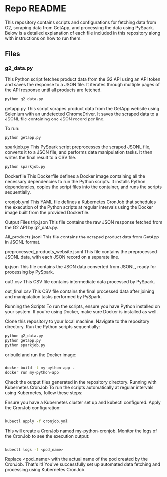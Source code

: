 # Repo README

This repository contains scripts and configurations for fetching data from G2, scraping data from GetApp, and processing the data using PySpark. Below is a detailed explanation of each file included in this repository along with instructions on how to run them.

## Files

### g2_data.py

This Python script fetches product data from the G2 API using an API token and saves the response to a JSON file. It iterates through multiple pages of the API response until all products are fetched.


```bash
python g2_data.py
```

getapp.py
This script scrapes product data from the GetApp website using Selenium with an undetected ChromeDriver. It saves the scraped data to a JSONL file containing one JSON record per line.

To run:
```bash
python getapp.py
```
sparkjob.py
This PySpark script preprocesses the scraped JSONL file, converts it to a JSON file, and performs data manipulation tasks. It then writes the final result to a CSV file.

```bash
python sparkjob.py
```

Dockerfile
This Dockerfile defines a Docker image containing all the necessary dependencies to run the Python scripts. It installs Python dependencies, copies the script files into the container, and runs the scripts sequentially.

cronjob.yml
This YAML file defines a Kubernetes CronJob that schedules the execution of the Python scripts at regular intervals using the Docker image built from the provided Dockerfile.

Output Files
trip.json
This file contains the raw JSON response fetched from the G2 API by g2_data.py.

All_products.jsonl
This file contains the scraped product data from GetApp in JSONL format.

preprocessed_products_website.jsonl
This file contains the preprocessed JSONL data, with each JSON record on a separate line.

ip.json
This file contains the JSON data converted from JSONL, ready for processing by PySpark.

out1.csv
This CSV file contains intermediate data processed by PySpark.

out_final.csv
This CSV file contains the final processed data after joining and manipulation tasks performed by PySpark.

Running the Scripts
To run the scripts, ensure you have Python installed on your system. If you're using Docker, make sure Docker is installed as well.

Clone this repository to your local machine.
Navigate to the repository directory.
Run the Python scripts sequentially:

```bash
python g2_data.py
python getapp.py
python sparkjob.py
```
or build and run the Docker image:
```bash

docker build -t my-python-app .
docker run my-python-app
```
Check the output files generated in the repository directory.
Running with Kubernetes CronJob
To run the scripts automatically at regular intervals using Kubernetes, follow these steps:

Ensure you have a Kubernetes cluster set up and kubectl configured.
Apply the CronJob configuration:

```bash

kubectl apply -f cronjob.yml
```
This will create a CronJob named my-python-cronjob.
Monitor the logs of the CronJob to see the execution output:
```bash

kubectl logs -f <pod_name>
```
Replace <pod_name> with the actual name of the pod created by the CronJob.
That's it! You've successfully set up automated data fetching and processing using Kubernetes CronJob.
